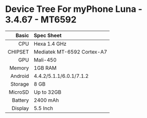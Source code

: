 Device Tree For myPhone Luna - 3.4.67 - MT6592 
=====================================
Basic   | Spec Sheet
-------:|:-------------------------
CPU     | Hexa 1.4 GHz 
CHIPSET | Mediatek MT-6592 Cortex-A7
GPU     | Mali-450
Memory  | 1GB RAM
Android | 4.4.2/5.1.1/6.0.1/7.1.2
Storage | 8 GB
MicroSD | Up to 32GB
Battery | 2400 mAh
Display | 5.5 Inch
